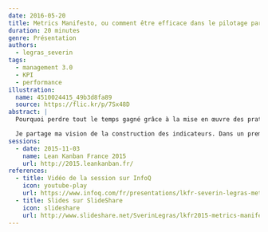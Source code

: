 ```yaml
---
date: 2016-05-20
title: Metrics Manifesto, ou comment être efficace dans le pilotage par les indicateurs
duration: 20 minutes
genre: Présentation
authors:
  - legras_severin
tags:
  - management 3.0
  - KPI
  - performance
illustration:
  name: 4510024415_49b3d8fa89
  source: https://flic.kr/p/7Sx48D
abstract: |
  Pourquoi perdre tout le temps gagné grâce à la mise en œuvre des pratiques agiles dans l’élaboration d’un reporting « usine à gaz » ? Ne peut-on pas construire un reporting plus « agile » qui reflète la situation réelle à un instant t et sur lequel la gouvernance peut s’appuyer pour bâtir sa stratégie ? Changeons donc notre culture du reporting pour piloter intelligemment notre activité.

  Je partage ma vision de la construction des indicateurs. Dans un premier temps, je détaille les 10 principes à respecter issus de Management 3.0. Dans la seconde partie, je propose une approche progressive de la construction d'indicateurs de pilotage.
sessions:
  - date: 2015-11-03
    name: Lean Kanban France 2015
    url: http://2015.leankanban.fr/
references:
  - title: Vidéo de la session sur InfoQ
    icon: youtube-play
    url: https://www.infoq.com/fr/presentations/lkfr-severin-legras-metrics-manifesto
  - title: Slides sur SlideShare
    icon: slideshare
    url: http://www.slideshare.net/SverinLegras/lkfr2015-metrics-manifesto
---
```

